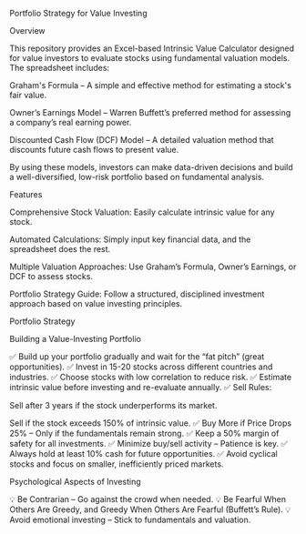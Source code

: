 Portfolio Strategy for Value Investing

Overview

This repository provides an Excel-based Intrinsic Value Calculator designed for value investors to evaluate stocks using fundamental valuation models. The spreadsheet includes:

Graham's Formula – A simple and effective method for estimating a stock's fair value.

Owner’s Earnings Model – Warren Buffett’s preferred method for assessing a company’s real earning power.

Discounted Cash Flow (DCF) Model – A detailed valuation method that discounts future cash flows to present value.

By using these models, investors can make data-driven decisions and build a well-diversified, low-risk portfolio based on fundamental analysis.

Features

Comprehensive Stock Valuation: Easily calculate intrinsic value for any stock.

Automated Calculations: Simply input key financial data, and the spreadsheet does the rest.

Multiple Valuation Approaches: Use Graham’s Formula, Owner’s Earnings, or DCF to assess stocks.

Portfolio Strategy Guide: Follow a structured, disciplined investment approach based on value investing principles.

Portfolio Strategy

Building a Value-Investing Portfolio

✅ Build up your portfolio gradually and wait for the “fat pitch” (great opportunities).
✅ Invest in 15-20 stocks across different countries and industries.
✅ Choose stocks with low correlation to reduce risk.
✅ Estimate intrinsic value before investing and re-evaluate annually.
✅ Sell Rules:

Sell after 3 years if the stock underperforms its market.

Sell if the stock exceeds 150% of intrinsic value.
✅ Buy More if Price Drops 25% – Only if the fundamentals remain strong.
✅ Keep a 50% margin of safety for all investments.
✅ Minimize buy/sell activity – Patience is key.
✅ Always hold at least 10% cash for future opportunities.
✅ Avoid cyclical stocks and focus on smaller, inefficiently priced markets.

Psychological Aspects of Investing

💡 Be Contrarian – Go against the crowd when needed.
💡 Be Fearful When Others Are Greedy, and Greedy When Others Are Fearful (Buffett’s Rule).
💡 Avoid emotional investing – Stick to fundamentals and valuation.

